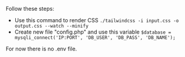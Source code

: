 Follow these steps:

- Use this command to render CSS `./tailwindcss -i input.css -o output.css --watch --minify`
- Create new file "config.php" and use this variable `$database = mysqli_connect('IP:PORT', 'DB_USER', 'DB_PASS', 'DB_NAME');`

For now there is no .env file.
